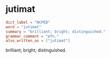 # jutimat

``` toml
dict_label = "NCPED"
word = "jutimat"
summary = "brilliant; bright; distinguished."
grammar_comment = "mfn."
also_written_as = ["jutimat"]
```

brilliant; bright; distinguished.

